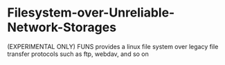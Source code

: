 # Filesystem-over-Unreliable-Network-Storages
(EXPERIMENTAL ONLY) FUNS provides a linux file system over legacy file transfer protocols such as ftp, webdav, and so on
